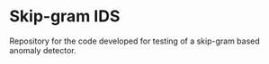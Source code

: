 # Skip-gram IDS
Repository for the code developed for testing of a skip-gram based anomaly detector.
